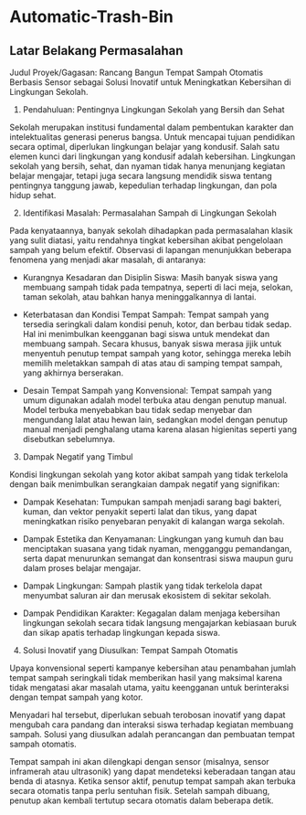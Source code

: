 # Automatic-Trash-Bin

## Latar Belakang Permasalahan
Judul Proyek/Gagasan: Rancang Bangun Tempat Sampah Otomatis Berbasis Sensor sebagai Solusi Inovatif untuk Meningkatkan Kebersihan di Lingkungan Sekolah.

1. Pendahuluan: Pentingnya Lingkungan Sekolah yang Bersih dan Sehat

Sekolah merupakan institusi fundamental dalam pembentukan karakter dan intelektualitas generasi penerus bangsa. Untuk mencapai tujuan pendidikan secara optimal, diperlukan lingkungan belajar yang kondusif. Salah satu elemen kunci dari lingkungan yang kondusif adalah kebersihan. Lingkungan sekolah yang bersih, sehat, dan nyaman tidak hanya menunjang kegiatan belajar mengajar, tetapi juga secara langsung mendidik siswa tentang pentingnya tanggung jawab, kepedulian terhadap lingkungan, dan pola hidup sehat.

2. Identifikasi Masalah: Permasalahan Sampah di Lingkungan Sekolah

Pada kenyataannya, banyak sekolah dihadapkan pada permasalahan klasik yang sulit diatasi, yaitu rendahnya tingkat kebersihan akibat pengelolaan sampah yang belum efektif. Observasi di lapangan menunjukkan beberapa fenomena yang menjadi akar masalah, di antaranya:

 - Kurangnya Kesadaran dan Disiplin Siswa: Masih banyak siswa yang membuang sampah tidak pada tempatnya, seperti di laci meja, selokan, taman sekolah, atau bahkan hanya meninggalkannya di lantai.

 - Keterbatasan dan Kondisi Tempat Sampah: Tempat sampah yang tersedia seringkali dalam kondisi penuh, kotor, dan berbau tidak sedap. Hal ini menimbulkan keengganan bagi siswa untuk mendekat dan membuang sampah. Secara khusus, banyak siswa merasa jijik untuk menyentuh penutup tempat sampah yang kotor, sehingga mereka lebih memilih meletakkan sampah di atas atau di samping tempat sampah, yang akhirnya berserakan.

 - Desain Tempat Sampah yang Konvensional: Tempat sampah yang umum digunakan adalah model terbuka atau dengan penutup manual. Model terbuka menyebabkan bau tidak sedap menyebar dan       mengundang lalat atau hewan lain, sedangkan model dengan penutup manual menjadi penghalang utama karena alasan higienitas seperti yang disebutkan sebelumnya.

3. Dampak Negatif yang Timbul

Kondisi lingkungan sekolah yang kotor akibat sampah yang tidak terkelola dengan baik menimbulkan serangkaian dampak negatif yang signifikan:

 - Dampak Kesehatan: Tumpukan sampah menjadi sarang bagi bakteri, kuman, dan vektor penyakit seperti lalat dan tikus, yang dapat meningkatkan risiko penyebaran penyakit di kalangan warga sekolah.

 - Dampak Estetika dan Kenyamanan: Lingkungan yang kumuh dan bau menciptakan suasana yang tidak nyaman, mengganggu pemandangan, serta dapat menurunkan semangat dan konsentrasi siswa maupun guru dalam proses belajar mengajar.

 - Dampak Lingkungan: Sampah plastik yang tidak terkelola dapat menyumbat saluran air dan merusak ekosistem di sekitar sekolah.

 - Dampak Pendidikan Karakter: Kegagalan dalam menjaga kebersihan lingkungan sekolah secara tidak langsung mengajarkan kebiasaan buruk dan sikap apatis terhadap lingkungan kepada siswa.

4. Solusi Inovatif yang Diusulkan: Tempat Sampah Otomatis

Upaya konvensional seperti kampanye kebersihan atau penambahan jumlah tempat sampah seringkali tidak memberikan hasil yang maksimal karena tidak mengatasi akar masalah utama, yaitu keengganan untuk berinteraksi dengan tempat sampah yang kotor.

Menyadari hal tersebut, diperlukan sebuah terobosan inovatif yang dapat mengubah cara pandang dan interaksi siswa terhadap kegiatan membuang sampah. Solusi yang diusulkan adalah perancangan dan pembuatan tempat sampah otomatis.

Tempat sampah ini akan dilengkapi dengan sensor (misalnya, sensor inframerah atau ultrasonik) yang dapat mendeteksi keberadaan tangan atau benda di atasnya. Ketika sensor aktif, penutup tempat sampah akan terbuka secara otomatis tanpa perlu sentuhan fisik. Setelah sampah dibuang, penutup akan kembali tertutup secara otomatis dalam beberapa detik.
